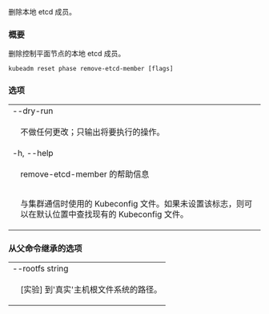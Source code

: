 
删除本地 etcd 成员。

### 概要

删除控制平面节点的本地 etcd 成员。

```
kubeadm reset phase remove-etcd-member [flags]
```

### 选项

   <table style="width: 100%; table-layout: fixed;">
<colgroup>
<col span="1" style="width: 10px;" />
<col span="1" />
</colgroup>
<tbody>

<tr>
<td colspan="2">--dry-run</td>
</tr>
<tr>
<td></td><td style="line-height: 130%; word-wrap: break-word;"><p>
不做任何更改；只输出将要执行的操作。
</p></td>
</tr>

<tr>
<td colspan="2">-h, --help</td>
</tr>
<tr>
<td></td><td style="line-height: 130%; word-wrap: break-word;">
<p>
remove-etcd-member 的帮助信息
</p></td>
</tr>

<tr>
</tr>
<tr>
<td></td><td style="line-height: 130%; word-wrap: break-word;">
<p>
与集群通信时使用的 Kubeconfig 文件。如果未设置该标志，则可以在默认位置中查找现有的 Kubeconfig 文件。
</p>
</td>
</tr>

</tbody>
</table>

### 从父命令继承的选项

   <table style="width: 100%; table-layout: fixed;">
<colgroup>
<col span="1" style="width: 10px;" />
<col span="1" />
</colgroup>
<tbody>

<tr>
<td colspan="2">--rootfs string</td>
</tr>
<tr>
<td></td><td style="line-height: 130%; word-wrap: break-word;">
<p>
[实验] 到'真实'主机根文件系统的路径。
</p>
</td>
</tr>

</tbody>
</table>
